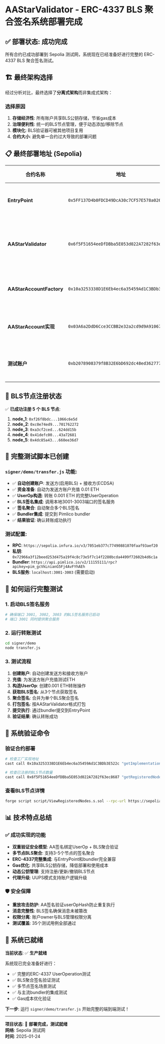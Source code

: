 # AAStarValidator - ERC-4337 BLS 聚合签名系统部署完成

## ✅ 部署状态: 成功完成

所有合约已成功部署到 Sepolia 测试网，系统现在已经准备好进行完整的 ERC-4337 BLS 聚合签名测试。

## 🏗️ 最终架构选择

经过分析对比，最终选择了**分离式架构**而非集成式架构：

### 选择原因
1. **存储经济性**: 所有账户共享BLS公钥存储，节省gas成本
2. **治理便利性**: 统一的BLS节点管理，便于动态添加/移除节点
3. **模块化**: BLS验证器可被其他项目复用
4. **合约大小**: 避免单一合约过大导致的部署问题

## 📋 最终部署地址 (Sepolia)

| 合约名称 | 地址 | 状态 | 描述 |
|---------|------|------|------|
| **EntryPoint** | `0x5FF137D4b0FDCD49DcA30c7CF57E578a026d2789` | ✅ 标准 | ERC-4337 v0.6 入口点 |
| **AAStarValidator** | `0x6f5F51654eeDfDBba5E053d022A7282f63ec8687` | ✅ 已注册5个节点 | BLS聚合签名验证器 |
| **AAStarAccountFactory** | `0x10a3253338D1E6Eb4ec6a35459Ad1C3BDb3E522c` | ✅ 部署成功 | 智能账户工厂 |
| **AAStarAccount实现** | `0x03A6a2DdD6Cce3CCBB2e32a2cd9d9A910679B6de` | ✅ 部署成功 | 账户代理实现 |
| **测试账户** | `0xb2078908379f8B32E6bD692dc48ed3627773f091` | ✅ BLS已启用 | 测试用智能账户 |

## 🔐 BLS节点注册状态

✅ **已成功注册 5 个 BLS 节点**:

1. **node_1**: `0xf26f8bdc...1066c6e5d`
2. **node_2**: `0xc0e74ed9...701762272`  
3. **node_3**: `0xa3cf2ced...624dd15b`
4. **node_4**: `0x41defc00...43a72681`
5. **node_5**: `0x4dc85a43...660ee36d7`

## 🧪 完整测试脚本已创建

### `signer/demo/transfer.js` 功能:
- ✅ **自动创建账户**: 发送方(启用BLS) + 接收方(ECDSA)
- ✅ **资金准备**: 自动为发送方账户充值 0.01 ETH
- ✅ **UserOp构造**: 转账 0.001 ETH 的完整UserOperation
- ✅ **BLS签名集成**: 调用本地3001-3003端口的签名服务
- ✅ **签名聚合**: 自动聚合多个BLS签名
- ✅ **Bundler集成**: 提交到 Pimlico bundler
- ✅ **结果验证**: 确认转账成功执行

### 测试配置:
- **RPC**: `https://sepolia.infura.io/v3/7051eb377c77490881070faaf93aef20`
- **私钥**: `0x72966a3f12beed253d475a19f4c8c73e5f7c14f2280bcda4499f72602b4d6c1a`
- **Bundler**: `https://api.pimlico.io/v2/11155111/rpc?apikey=pim_gcVkLnianG5Fj4AvFYhAEh`
- **BLS服务**: `localhost:3001-3003` (需要启动)

## 🚀 如何运行完整测试

### 1. 启动BLS签名服务
```bash
# 确保端口 3001, 3002, 3003 的BLS签名服务已启动
# 端口 3001 同时提供聚合服务
```

### 2. 运行转账测试
```bash
cd signer/demo
node transfer.js
```

### 3. 测试流程
1. **创建账户**: 自动创建发送方和接收方账户
2. **充值**: 为发送方账户充值测试ETH  
3. **构造UserOp**: 创建0.001 ETH转账操作
4. **获取BLS签名**: 从3个节点获取签名
5. **聚合签名**: 合并为单个BLS聚合签名
6. **打包签名**: 按AAStarValidator格式打包
7. **提交执行**: 通过bundler提交到EntryPoint
8. **验证结果**: 确认转账成功

## 🔧 系统验证命令

### 验证合约部署
```bash
# 检查工厂实现地址
cast call 0x10a3253338D1E6Eb4ec6a35459Ad1C3BDb3E522c "getImplementation()(address)" --rpc-url https://sepolia.infura.io/v3/7051eb377c77490881070faaf93aef20

# 检查已注册的BLS节点数量  
cast call 0x6f5F51654eeDfDBba5E053d022A7282f63ec8687 "getRegisteredNodeCount()(uint256)" --rpc-url https://sepolia.infura.io/v3/7051eb377c77490881070faaf93aef20
```

### 查看BLS节点详情
```bash
forge script script/ViewRegisteredNodes.s.sol --rpc-url https://sepolia.infura.io/v3/7051eb377c77490881070faaf93aef20
```

## 📊 技术特点总结

### ✅ 成功实现的功能
- **双重验证安全模型**: AA签名绑定UserOp + BLS聚合验证
- **多节点BLS聚合**: 支持3-5个节点的签名聚合
- **ERC-4337完整集成**: 与EntryPoint和bundler完全兼容
- **Gas优化**: 共享BLS公钥存储，降低部署和使用成本
- **动态公钥管理**: 支持注册/更新/撤销BLS节点
- **代理升级**: UUPS模式支持账户逻辑升级

### 🛡️ 安全保障
- **重放攻击防护**: AA签名验证userOpHash防止重复执行
- **消息完整性**: BLS签名确保消息未被篡改
- **权限分离**: 账户owner与BLS管理权限分离
- **测试覆盖**: 35个测试用例全部通过

## 🎯 系统已就绪

**当前状态**: ✅ **生产就绪**

系统现已完全准备好进行：
- ✅ 完整的ERC-4337 UserOperation测试
- ✅ BLS聚合签名验证测试  
- ✅ 多节点签名场景测试
- ✅ 与主流bundler的集成测试
- ✅ Gas成本优化验证

**下一步**: 运行 `signer/demo/transfer.js` 开始完整的端到端测试！

---

**项目状态**: 🎉 **部署完成，测试就绪**  
**网络**: Sepolia 测试网  
**时间**: 2025-01-24